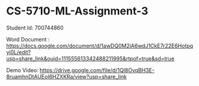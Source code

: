 # CS-5710-ML-Assignment-3

Student Id: 700744860

Word Document : https://docs.google.com/document/d/1awDQ0M2jA6wdJ1CkE7r22E6Hotpqyj0L/edit?usp=share_link&ouid=111555613342488211995&rtpof=true&sd=true

Demo Video: https://drive.google.com/file/d/1Ql8OvqBH3E-8ruamhnDtAUEoI6HZXKRa/view?usp=share_link
